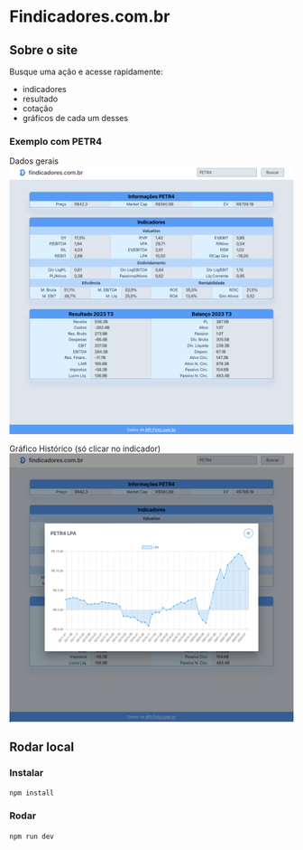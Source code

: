 # Findicadores.com.br

## Sobre o site

Busque uma ação e acesse rapidamente:
- indicadores
- resultado
- cotação
- gráficos de cada um desses

### Exemplo com PETR4

Dados gerais
![PETR4.png](src/assets/PETR4.png)

Gráfico Histórico (só clicar no indicador)
![PETR4.png](src/assets/PETR4_LPA.png)

## Rodar local

### Instalar
`npm install`

### Rodar
`npm run dev`
